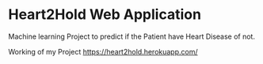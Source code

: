 # Heart2Hold Web Application
Machine learning Project to predict if the Patient have Heart Disease of not.

Working of my Project
https://heart2hold.herokuapp.com/

